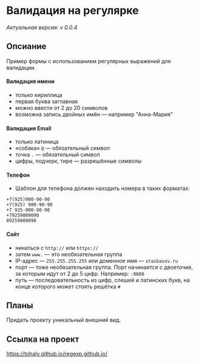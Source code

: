# Валидация на регулярке
*Актуальная версия: v 0.0.4*

## Опсиание 
Пример формы с использованием регулярных выражений для валидации.


#### Валидация имени
- только кириллица
- первая буква заглавная
- можно ввести от 2 до 20 символов
- возможна запись двойных имён — например "Анна-Мария"

#### Валидация Email
- только латиница
- «собака» `@` — обязательный символ
- точка `.` — обязательный символ
- цифры, подчерк, тире — разрешённые символы

#### Телефон
 - Шаблон для телефона должен находить номера в таких форматах:
```
+7(925)900-90-90
+7(925) 900-90-90
+7 925-900-90-90
+79259009090
89259009090
```

#### Сайт
- нинаться с `http://` или `https://`
- затем `www.` — это необязательная группа
- IP-адрес — `255.255.255.255` или доменное имя — `stasbasov.ru`
- порт — тоже необязательная группа. Порт начинается с двоеточия, за которым идут от 2 до 5 цифр. Например: `:8080`
- путь — последовательность из цифр, слешей и латинских букв, на конце которого может стоять решётка `#`

## Планы

Придать проекту уникальный внешний вид.

## Ссылка на проект
https://tohaly.github.io/regexp.github.io/

